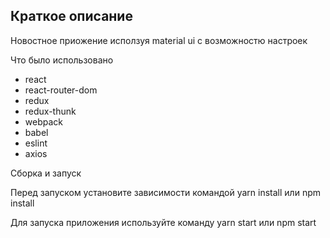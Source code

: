 <h2>Краткое описание</h2>
Новостное приожение исползуя material ui с возможностю настроек

Что было использовано

- react
- react-router-dom
- redux
- redux-thunk
- webpack
- babel
- eslint
- axios

Сборка и запуск

Перед запуском установите зависимости командой yarn install или npm install

Для запуска приложения используйте команду yarn start или npm start
